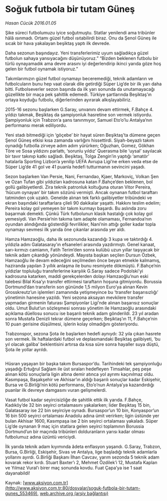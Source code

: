 # Soğuk futbola bir tutam Güneş

*Hasan Cücük 2016.01.05*

<div class="pNewsDetailMainContent ctx_content" itemprop="articleBody">
 <p>
  Şike süreci futbolumuzu iyice soğutmuştu. Statlar yenilendi ama tribünler hâlâ ısınmadı. Ortamı güzel futbol ısıtabilirdi biraz. Onu da Şenol Güneş ile sıcak bir hava yakalayan beşiktaş yaptı ilk devrede.
 </p>
 <p>
  Daha sezonun başındayız. Yeni transferlerimiz uyum sağladıkça güzel futbolun sahaya yansıyacağını düşünüyoruz.” “Bizden beklenen futbolu bir türlü oynayamadık ama devre arasını iyi değerlendirip ikinci yarıda göze hoş gelen bir futbol oynamak istiyoruz.”
 </p>
 <p>
  Takımlarımızın güzel futbol oynamayı beceremediği, teknik adamların ve futbolcuların bunu hep vaat olarak dile getirdiği Süper Lig’de bir ilk yarı daha bitti. Futbolseverler sezon başında da ilk yarı sonunda da unutamayacağı güzellikte bir maça pek şahitlik edemedi. Türkiye şartlarında Beşiktaş’ın ortaya koyduğu futbolu, diğerlerinden ayırarak alkışlayabiliriz.
 </p>
 <p>
  2015-16 sezonu başlarken G.Saray, unvanını devam ettirmek, F.Bahçe 4. yıldızı takmak, Beşiktaş da şampiyonluk hasretine son vermek istiyordu. Şampiyonluk için Trabzon’a şans tanınmıyor, Samuel Eto’o’lu Antalya’nın performansı merak ediliyordu.
 </p>
 <p>
  Yeni stadı bitmediği için ‘göçebe’ bir hayat süren Beşiktaş’ta dümene geçen Şenol Güneş etkisi kısa zamanda varlığını hissettirdi. Siyah-beyazlı takım oynadığı futbolla zirveye adım adım yürürken; Oğuzhan, Gomez, Gökhan Töre ve Sosa yıldızını parlattı, ‘sorunlu yıldız’ Querasma bile ‘uysal’ sayılacak bir tavır takınıp katkı sağladı. Beşiktaş, Tolga Zengin’in yaptığı ‘amatör’ hatalarla Sporting Lizbon’a yenilip UEFA Avrupa Ligi’ne erken veda etse de Süper Lig’de 41 gol ve 41 puanla hedefi tutturmanın sevincini yaşadı.
 </p>
 <p>
  Sezon başlarken Van Persie, Nani, Fernandao, Kjaer, Markoviç, Volkan Şen ve Ozan Tufan gibi yıldızları kadrosuna katan F.Bahçe’den beklenen, bol gollü galibiyetlerdi. Zira teknik patronluk koltuğuna oturan Vitor Pereira, ‘hücum oynayan’ bir takım sözünü vermişti. Ancak oynanan futbol taraftarı tatminden çok uzaktı. Genelde alınan tek farklı galibiyetler tribündeki ve ekran başındaki taraftarlara çileli 90 dakikalar yaşattı. Hakkını teslim edelim; Pereira kolay gol yemeyen bir takım kurmayı başardı. Bu aslında zoru başarmak demekti. Çünkü Türk futbolunun klasik hastalığı çok kolay gol yemesiydi. Van Persie’nin takıma tam adapte olamaması, Fernandoa’nın oyundan alındığında gösterdiği fevrilikler, Nani’nin attığı goller kadar topla oynamayı sevmesi ilk yarıda öne çıkanlar arasında yer aldı.
 </p>
 <p>
  Hamza Hamzaoğlu, daha ilk sezonunda kazandığı 3 kupa ve taktırdığı 4. yıldızla adını Galatasaray’ın efsaneleri arasında yazdırmıştı. Genel kanaat, sarı-kırmızı camianın, Fatih Terim’den sonra kulübü uzun yıllar taşıyacak bir teknik adam çıkardığı yönündeydi. Mayısta başkan seçilen Dursun Özbek, Hamzaoğlu ile devam edeceğini seçilmeden önce beyan etmekle kalmamış, haziranda yapılan 3 yıllık anlaşma ile bunu resmiyete dökmüştü. F.Bahçe’nin yıldızlar topluluğu transferlerine karşılık G.Saray sadece Podolski’yi kadrosuna katarken, maddi gerekçelerden dolayı Hamzaoğlu’nun eski talebesi Bilal Kısa’yı transfer ettirmesi taraftarın hoşuna gitmiyordu. Borussia Dortmund’dan transferin son gününde 1,5 milyon Euro’ya alınan Kevin Grosskreutz’un işlemleri zamanında yetişmeyince bu ‘transfer başarısızlığı’ yönetimin hanesine yazıldı. Yeni sezona aksayan mevkilere transfer yapmadan girmenin faturası Şampiyonlar Ligi’nde alınan başarısız sonuçlar oldu. Umut Bulut’un sözleşmesi sonrası yönetim ile Hamzaoğlu arasındaki açıklama düellosu sonucu ise başarılı teknik adam gönderildi. 23 yıl aradan sonra Mustafa Denizli tekrar dümene geçerken; Beşiktaş’ın 11, F.Bahçe’nin 10 puan gerisine düşülmesi, işlerin kolay olmadığını gösteriyordu.
 </p>
 <p>
  Trabzonspor, sezona Şota ile başlarken hedefi aynıydı: 32 yıla çıkan hasrete son vermek. İlk haftalardaki futbol ve deplasmandaki Beşiktaş galibiyeti, ‘bu yıl olacak galiba’ beklentisini artırsa da kısa süre sonra hayaller suya düştü, Şota ile yollar ayrıldı.
 </p>
 <p>
  <img alt="" src="/web/20160108070648im_/http://www.aksiyon.com.tr/dosyalar/ http:/medya.aksiyon.com.tr/aksiyon/2016/01/05/574183.jpg "/>
 </p>
 <p>
  Hüsran yaşayan bir başka takım Bursaspor’du. Tarihindeki tek şampiyonluğu yaşadığı Ertuğrul Sağlam ile üst sıraları hedefleyen Timsahlar, peş peşe alınan kötü sonuçlarla ligin altına demir atınca yol ayrımı kaçınılmaz oldu. Kasımpaşa, Başakşehir ve Akhisar’ın aldığı başarılı sonuçlar kadar Eskişehir, Bursa ve G.Birliği’nin kötü performansı, Eto’o’nun Antalya’ya kazandırdığı puanlar ilk devreye damgasını vuran gelişmelerdi.
 </p>
 <p>
  Vasat futbol kadar seyircisizliğe de şahitlik ettik ilk yarıda. F.Bahçe, Kadıköy’de 32 bin seyirci ortalamasını yakalarken; lider Beşiktaş 15 bin, Galatasaray ise 22 bin seyirciye oynadı. Bursaspor’un 10 bin, Konyaspor’un 16 bin 500 seyirci ortalaması Anadolu adına ümit verirken; ligin üstünde yer bulan Akhisar 1600, Kasımpaşa ise 2 bin seyirci ortalaması yakaladı. Süper Lig’de oynanan 9 maç için statlara gelen seyirci toplamının Borussia Dortmund’un bir maçında tribünleri dolduranların yarısı kadar olması futbolumuz adına üzüntü vericiydi.
 </p>
 <p>
  İlk yarıda teknik adam kıyımında âdeta enflasyon yaşandı. G.Saray, Trabzon, Bursa, G.Birliği, Eskişehir, Sivas ve Antalya, lige başladığı teknik adamlarla yollarını ayırdı. G.Birliği Başkanı İlhan Cavcav, yarım sezonda 5 teknik adam kovarak rekor kırdı. Stuart Baxter’ı 2, Mehmet Özdilek’i 12, Mustafa Kaplan ve Yılmaz Vural’ı birer maç sonunda kovdu. Fuat Çapa’ya ise 1 saat dayanabildi!
 </p>
</div>


Kaynak: [www.aksiyon.com.tr](http://www.aksiyon.com.tr:80/dosyalar/soguk-futbola-bir-tutam-gunes_553469), [web.archive.org (arşiv bağlantısı)](http://web.archive.org/web/20160108070648/http://www.aksiyon.com.tr:80/dosyalar/soguk-futbola-bir-tutam-gunes_553469)
